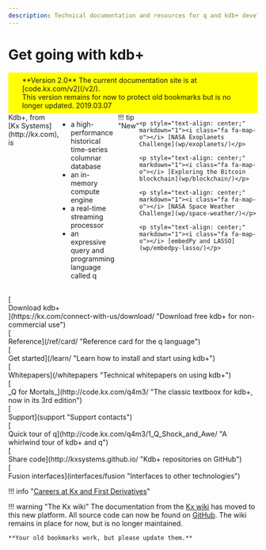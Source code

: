 ```yaml
---
description: Technical documentation and resources for q and kdb+ developers
---
```


# Get going with kdb+

<div markdown="1" style="background: yellow; padding: 0.5em 2em;">
**Version 2.0**
The current documentation site is at 
[code.kx.com/v2](/v2/).<br>
This version remains for now to protect old bookmarks but is no longer updated. 
2019.03.07
</div>

<div style="display: flex"  flex-direction: row; flex-wrap: wrap; markdown="1">

<div style="display: inline-flex;" markdown="1">
Kdb+, from [Kx&nbsp;Systems](http://kx.com), is 

-   a high-performance historical time-series columnar database
-   an in-memory compute engine
-   a real-time streaming processor
-   an expressive query and programming language called q
</div>

<div style="display: inline-flex; margin-left: 7px;" markdown="1">
!!! tip "New"

    <p style="text-align: center;" markdown="1"><i class="fa fa-map-o"></i> [NASA Exoplanets Challenge](wp/exoplanets/)</p>
    
    <p style="text-align: center;" markdown="1"><i class="fa fa-map-o"></i> [Exploring the Bitcoin blockchain](wp/blockchain/)</p>
    
    <p style="text-align: center;" markdown="1"><i class="fa fa-map-o"></i> [NASA Space Weather Challenge](wp/space-weather/)</p>
    
    <p style="text-align: center;" markdown="1"><i class="fa fa-map-o"></i> [embedPy and LASSO](wp/embedpy-lasso/)</p>
    
</div>

</div>

<div style="clear: both">&nbsp;</div>

<div class="kx-flex-grid" markdown="1">
<div>
    [<i class="fa fa-download fa-border fa-5x"></i><br/>
    Download kdb+<br/>
    <i class="fa fa-apple"></i>
    <i class="fa fa-linux"></i>
    <i class="fa fa-windows"></i>](https://kx.com/connect-with-us/download/  "Download free kdb+ for non-commercial use")
</div>
<div>
    [<i class="fa fa-question-circle fa-border fa-5x"></i><br/>
    Reference](/ref/card/ "Reference card for the q language")
</div>
<div>
    [<i class="fa fa-graduation-cap fa-border fa-5x"></i><br/>
    Get started](/learn/ "Learn how to install and start using kdb+")
</div>
<div>
    [<i class="fa fa-map-o fa-border fa-5x"></i><br/>
    Whitepapers](/whitepapers "Technical whitepapers on using kdb+")
</div>
<div>
    [<i class="fa fa-quora fa-border fa-5x"></i><br/>
    _Q for Mortals_](http://code.kx.com/q4m3/ "The classic textboox for kdb+, now in its 3rd edition")
</div>
<div>
    [<i class="fa fa-life-ring fa-border fa-5x"></i><br/>
    Support](support "Support contacts")
</div>
<div>
    [<i class="fa fa-hourglass-start fa-border fa-5x"></i><br/>
    Quick tour of q](http://code.kx.com/q4m3/1_Q_Shock_and_Awe/ "A whirlwind tour of kdb+ and q")
</div>
<div>
    [<i class="fa fa-github fa-border fa-5x"></i><br/>
    Share code](http://kxsystems.github.io/ "Kdb+ repositories on GitHub")
</div>
<div>
    [<i class="fa fa-superpowers fa-border fa-5x"></i><br/>
    Fusion interfaces](interfaces/fusion "Interfaces to other technologies")
</div>
</div>

!!! info "[Careers at Kx and First Derivatives](http://www.firstderivatives.com/careers/)"
    
!!! warning "The Kx wiki"
    The documentation from the [Kx wiki](http://code.kx.com/wiki) has moved to this new platform. All source code can now be found on [GitHub](https://kxsystems.github.io). 
    The wiki remains in place for now, but is no longer maintained. 

    **Your old bookmarks work, but please update them.** 

